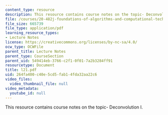 ```yaml
---
content_type: resource
description: This resource contains course notes on the topic- Deconvolution I.
file: /courses/20-482j-foundations-of-algorithms-and-computational-techniques-in-systems-biology-spring-2006/264fa400c40e5cd5fab14fda32aa22c6_l21.pdf
file_size: 665739
file_type: application/pdf
learning_resource_types:
- Lecture Notes
license: https://creativecommons.org/licenses/by-nc-sa/4.0/
ocw_type: OCWFile
parent_title: Lecture Notes
parent_type: CourseSection
parent_uid: 549414eb-3766-c2f1-0f01-7a2b3284ff91
resourcetype: Document
title: l21.pdf
uid: 264fa400-c40e-5cd5-fab1-4fda32aa22c6
video_files:
  video_thumbnail_file: null
video_metadata:
  youtube_id: null
---
```

This resource contains course notes on the topic- Deconvolution I.